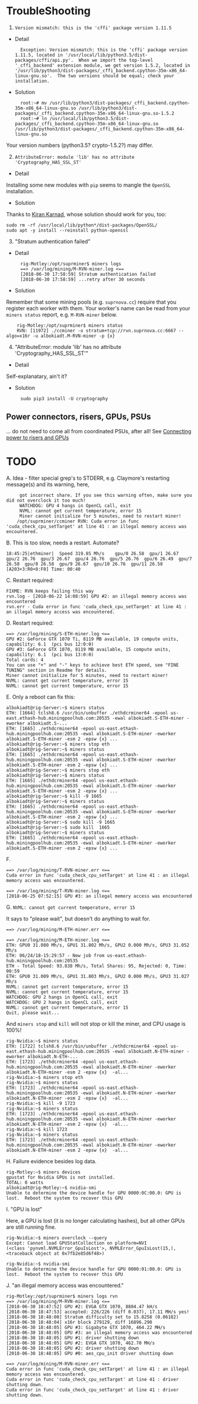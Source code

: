 TroubleShooting
===============

1. `Version mismatch: this is the 'cffi' package version 1.11.5`

* Detail

        Exception: Version mismatch: this is the 'cffi' package version 1.11.5, located in '/usr/local/lib/python3.5/dist-packages/cffi/api.py'.  When we import the top-level '_cffi_backend' extension module, we get version 1.5.2, located in '/usr/lib/python3/dist-packages/_cffi_backend.cpython-35m-x86_64-linux-gnu.so'.  The two versions should be equal; check your installation.

* Solution

        root:~# mv /usr/lib/python3/dist-packages/_cffi_backend.cpython-35m-x86_64-linux-gnu.so /usr/lib/python3/dist-packages/_cffi_backend.cpython-35m-x86_64-linux-gnu.so-1.5.2
        root:~# ln /usr/local/lib/python3.5/dist-packages/_cffi_backend.cpython-35m-x86_64-linux-gnu.so /usr/lib/python3/dist-packages/_cffi_backend.cpython-35m-x86_64-linux-gnu.so

Your version numbers (python3.5? crypto-1.5.2?) may differ.

2. `AttributeError: module 'lib' has no attribute 'Cryptography_HAS_SSL_ST'`

* Detail

Installing some new modules with `pip` seems to mangle the `OpenSSL` installation.

* Solution

Thanks to [Kiran Karnad](https://www.linkedin.com/pulse/solution-attributeerror-module-object-has-attribute-sslstinit-karnad/), whose solution should work for you, too:

    sudo rm -rf /usr/local/lib/python*/dist-packages/OpenSSL/
    sudo apt -y install --reinstall python-openssl

3. "Stratum authentication failed"

* Detail

        rig-Motley:/opt/suprminer$ miners logs
        ==> /var/log/mining/M-RVN-miner.log <==
        [2018-06-30 17:58:59] Stratum authentication failed
        [2018-06-30 17:58:59] ...retry after 30 seconds

* Solution

Remember that some mining pools (e.g. `suprnova.cc`) require that you register each worker with them. Your worker's name can be read from your `miners status` report, e.g. `M-RVN-miner` below.

        rig-Motley:/opt/suprminer$ miners status
        RVN: [11972] ./ccminer -o stratum+tcp://rvn.suprnova.cc:6667 --algo=x16r -u albokiadt.M-RVN-miner -p {x} 

4. "AttributeError: module 'lib' has no attribute 'Cryptography_HAS_SSL_ST'"

* Detail

Self-explanatary, ain't it?

* Solution

        sudo pip3 install -U cryptography


Power connectors, risers, GPUs, PSUs
------------------------------------
... do not need to come all from coordinated PSUs, after all!
See [Connecting power to risers and GPUs](https://forum.z.cash/t/powering-6-pin-risers-with-6-pin-pcie-cable/27008/13)


TODO
====

A. Idea - filter special grep's to STDERR, e.g. Claymore's restarting message(s) and its warning, here,

         got incorrect share. If you see this warning often, make sure you did not overclock it too much!
         WATCHDOG: GPU 4 hangs in OpenCL call, exit
         NVML: cannot get current temperature, error 15
         Miner cannot initialize for 5 minutes, need to restart miner!
        /opt/suprminer/ccminer RVN: Cuda error in func 'cuda_check_cpu_setTarget' at line 41 : an illegal memory access was encountered.

B. This is too slow, needs a restart. Automate?

    18:45:25|ethminer|  Speed 319.85 Mh/s    gpu/0 26.58  gpu/1 26.67  gpu/2 26.76  gpu/3 26.67  gpu/4 26.76  gpu/5 26.76  gpu/6 26.49  gpu/7 26.58  gpu/8 26.58  gpu/9 26.67  gpu/10 26.76  gpu/11 26.58  [A203+3:R0+0:F0] Time: 00:40

C. Restart required:
  
    FIXME: RVN keeps failing this way
    rvn.log - [2018-06-22 14:08:59] GPU #2: an illegal memory access was encountered
    rvn.err - Cuda error in func 'cuda_check_cpu_setTarget' at line 41 : an illegal memory access was encountered.

D. Restart required:

    ==> /var/log/mining/S-ETH-miner.log <==
    GPU #2: GeForce GTX 1070 Ti, 8119 MB available, 19 compute units, capability: 6.1  (pci bus 12:0:0)
    GPU #3: GeForce GTX 1070, 8119 MB available, 15 compute units, capability: 6.1  (pci bus 13:0:0)
    Total cards: 4
    You can use "+" and "-" keys to achieve best ETH speed, see "FINE TUNING" section in Readme for details.
    Miner cannot initialize for 5 minutes, need to restart miner!
    NVML: cannot get current temperature, error 15
    NVML: cannot get current temperature, error 15

E. Only a reboot can fix this: 

    albokiadt@rig-Server:~$ miners status
    ETH: [1664] tclsh8.6 /usr/bin/unbuffer ./ethdcrminer64 -epool us-east.ethash-hub.miningpoolhub.com:20535 -ewal albokiadt.S-ETH-miner -eworker albokiadt.S-...
    ETH: [1665] ./ethdcrminer64 -epool us-east.ethash-hub.miningpoolhub.com:20535 -ewal albokiadt.S-ETH-miner -eworker albokiadt.S-ETH-miner -esm 2 -epsw {x} ...
    albokiadt@rig-Server:~$ miners stop eth
    albokiadt@rig-Server:~$ miners status  
    ETH: [1665] ./ethdcrminer64 -epool us-east.ethash-hub.miningpoolhub.com:20535 -ewal albokiadt.S-ETH-miner -eworker albokiadt.S-ETH-miner -esm 2 -epsw {x} ...
    albokiadt@rig-Server:~$ miners stop eth
    albokiadt@rig-Server:~$ miners status  
    ETH: [1665] ./ethdcrminer64 -epool us-east.ethash-hub.miningpoolhub.com:20535 -ewal albokiadt.S-ETH-miner -eworker albokiadt.S-ETH-miner -esm 2 -epsw {x} ...
    albokiadt@rig-Server:~$ kill -9 1665
    albokiadt@rig-Server:~$ miners status
    ETH: [1665] ./ethdcrminer64 -epool us-east.ethash-hub.miningpoolhub.com:20535 -ewal albokiadt.S-ETH-miner -eworker albokiadt.S-ETH-miner -esm 2 -epsw {x} ...
    albokiadt@rig-Server:~$ sudo kill -9 1665 
    albokiadt@rig-Server:~$ sudo kill  1665  
    albokiadt@rig-Server:~$ miners status    
    ETH: [1665] ./ethdcrminer64 -epool us-east.ethash-hub.miningpoolhub.com:20535 -ewal albokiadt.S-ETH-miner -eworker albokiadt.S-ETH-miner -esm 2 -epsw {x} ...

F.

    ==> /var/log/mining/T-RVN-miner.err <==
    Cuda error in func 'cuda_check_cpu_setTarget' at line 41 : an illegal memory access was encountered.

    ==> /var/log/mining/T-RVN-miner.log <==
    [2018-06-25 07:52:15] GPU #3: an illegal memory access was encountered

G. `NVML: cannot get current temperature, error 15`

It says to "please wait", but doesn't do anything to wait for.

    ==> /var/log/mining/M-ETH-miner.err <==

    ==> /var/log/mining/M-ETH-miner.log <==
    ETH: GPU0 31.080 Mh/s, GPU1 31.802 Mh/s, GPU2 0.000 Mh/s, GPU3 31.052 Mh/s
    ETH: 06/24/18-15:29:57 - New job from us-east.ethash-hub.miningpoolhub.com:20535
    ETH - Total Speed: 93.838 Mh/s, Total Shares: 95, Rejected: 0, Time: 00:59
    ETH: GPU0 31.009 Mh/s, GPU1 31.803 Mh/s, GPU2 0.000 Mh/s, GPU3 31.027 Mh/s
    NVML: cannot get current temperature, error 15
    NVML: cannot get current temperature, error 15
    WATCHDOG: GPU 2 hangs in OpenCL call, exit
    WATCHDOG: GPU 2 hangs in OpenCL call, exit
    NVML: cannot get current temperature, error 15
    Quit, please wait...

And `miners stop` and `kill` will not stop or kill the miner, and CPU usage is 100%!

    rig-Nvidia:~$ miners status
    ETH: [1722] tclsh8.6 /usr/bin/unbuffer ./ethdcrminer64 -epool us-east.ethash-hub.miningpoolhub.com:20535 -ewal albokiadt.N-ETH-miner -eworker albokiadt.N-ETH-...
    ETH: [1723] ./ethdcrminer64 -epool us-east.ethash-hub.miningpoolhub.com:20535 -ewal albokiadt.N-ETH-miner -eworker albokiadt.N-ETH-miner -esm 2 -epsw {x}  -al...
    rig-Nvidia:~$ miners stop eth
    rig-Nvidia:~$ miners status  
    ETH: [1723] ./ethdcrminer64 -epool us-east.ethash-hub.miningpoolhub.com:20535 -ewal albokiadt.N-ETH-miner -eworker albokiadt.N-ETH-miner -esm 2 -epsw {x}  -al...
    rig-Nvidia:~$ kill -9 1723
    rig-Nvidia:~$ miners status
    ETH: [1723] ./ethdcrminer64 -epool us-east.ethash-hub.miningpoolhub.com:20535 -ewal albokiadt.N-ETH-miner -eworker albokiadt.N-ETH-miner -esm 2 -epsw {x}  -al...
    rig-Nvidia:~$ kill 1723   
    rig-Nvidia:~$ miners status
    ETH: [1723] ./ethdcrminer64 -epool us-east.ethash-hub.miningpoolhub.com:20535 -ewal albokiadt.N-ETH-miner -eworker albokiadt.N-ETH-miner -esm 2 -epsw {x}  -al...

H. Failure evidence besides log data.

    rig-Motley:~$ miners devices
    gpustat for Nvidia GPUs is not installed.
    TOTAL: 0 watts
    albokiadt@rig-Motley:~$ nvidia-smi
    Unable to determine the device handle for GPU 0000:0C:00.0: GPU is lost.  Reboot the system to recover this GPU

I. "GPU is lost"

Here, a GPU is lost (it is no longer calculating hashes), but all other GPUs are still running fine.

    rig-Nvidia:~$ miners overclock --query    
    Except: Cannot load GPUStatCollection on platform=NVI
    (<class 'pynvml.NVMLError_GpuIsLost'>, NVMLError_GpuIsLost(15,), <traceback object at 0x7fb2e85d6f48>)
    
    rig-Nvidia:~$ nvidia-smi 
    Unable to determine the device handle for GPU 0000:01:00.0: GPU is lost.  Reboot the system to recover this GPU

J. "an illegal memory access was encountered."

    rig-Motley:/opt/suprminer$ miners logs rvn
    ==> /var/log/mining/M-RVN-miner.log <==
    [2018-06-30 18:47:52] GPU #2: EVGA GTX 1070, 8804.47 kH/s
    [2018-06-30 18:47:53] accepted: 226/226 (diff 0.037), 17.11 MH/s yes!
    [2018-06-30 18:48:00] Stratum difficulty set to 15.8258 (0.06182)
    [2018-06-30 18:48:04] x16r block 279129, diff 16896.290
    [2018-06-30 18:48:05] GPU #3: Gigabyte GTX 1070, 464.22 MH/s
    [2018-06-30 18:48:05] GPU #3: an illegal memory access was encountered
    [2018-06-30 18:48:05] GPU #1: driver shutting down
    [2018-06-30 18:48:05] GPU #2: EVGA GTX 1070, 462.70 MH/s
    [2018-06-30 18:48:05] GPU #2: driver shutting down
    [2018-06-30 18:48:05] GPU #0: aes_cpu_init driver shutting down
    
    ==> /var/log/mining/M-RVN-miner.err <==
    Cuda error in func 'cuda_check_cpu_setTarget' at line 41 : an illegal memory access was encountered.
    Cuda error in func 'cuda_check_cpu_setTarget' at line 41 : driver shutting down.
    Cuda error in func 'cuda_check_cpu_setTarget' at line 41 : driver shutting down.
